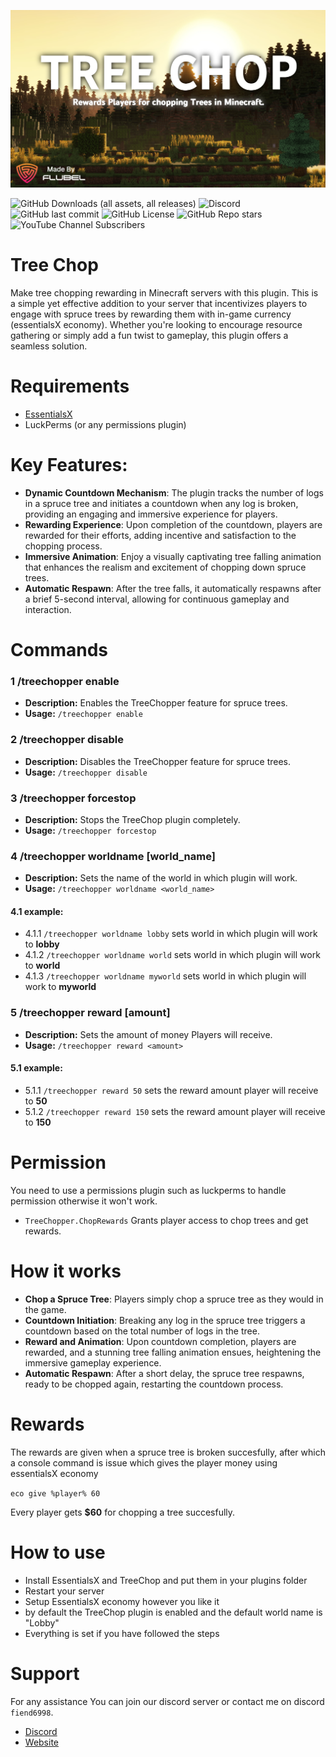 ![ALT](https://raw.githubusercontent.com/MrFiend179/TreeChop/master/treechopmnthmb.PNG)

![GitHub Downloads (all assets, all releases)](https://img.shields.io/github/downloads/MrFiend179/TreeChop/total?style=for-the-badge)
![Discord](https://img.shields.io/discord/988824696860573798?style=for-the-badge&logo=discord&color=blue)
![GitHub last commit](https://img.shields.io/github/last-commit/MrFiend179/TreeChop?style=for-the-badge&color=yellow)
![GitHub License](https://img.shields.io/github/license/MrFiend179/TreeChop?style=for-the-badge)
![GitHub Repo stars](https://img.shields.io/github/stars/MrFiend179/TreeChop?style=for-the-badge&color=gold)
![YouTube Channel Subscribers](https://img.shields.io/youtube/channel/subscribers/UCha9zIeWFX58QASlKFW3CwQ?style=for-the-badge&logo=youtube&color=red)



# Tree Chop

Make tree chopping rewarding in Minecraft servers with this plugin. This is a simple yet effective addition to your server that incentivizes players to engage with spruce trees by rewarding them with in-game currency (essentialsX economy). Whether you're looking to encourage resource gathering or simply add a fun twist to gameplay, this plugin offers a seamless solution.

# Requirements
- [EssentialsX](https://essentialsx.net/)
-  LuckPerms (or any permissions plugin)

# Key Features:

- **Dynamic Countdown Mechanism**: The plugin tracks the number of logs in a spruce tree and initiates a countdown when any log is broken, providing an engaging and immersive experience for players.
- **Rewarding Experience**: Upon completion of the countdown, players are rewarded for their efforts, adding incentive and satisfaction to the chopping process.
- **Immersive Animation**: Enjoy a visually captivating tree falling animation that enhances the realism and excitement of chopping down spruce trees.
- **Automatic Respawn**: After the tree falls, it automatically respawns after a brief 5-second interval, allowing for continuous gameplay and interaction.


# Commands

### 1 /treechopper enable
- **Description:** Enables the TreeChopper feature for spruce trees.
- **Usage:** `/treechopper enable`

### 2 /treechopper disable
- **Description:** Disables the TreeChopper feature for spruce trees.
- **Usage:** `/treechopper disable`

### 3 /treechopper forcestop
- **Description:** Stops the TreeChop plugin completely.
- **Usage:** `/treechopper forcestop`

### 4 /treechopper worldname [world_name]
- **Description:** Sets the name of the world in which plugin will work.
- **Usage:** `/treechopper worldname <world_name>`
#### 4.1 example:
- 4.1.1 `/treechopper worldname lobby` sets world in which plugin will work to **lobby**
- 4.1.2 `/treechopper worldname world` sets world in which plugin will work to **world**
- 4.1.3 `/treechopper worldname myworld` sets world in which plugin will work to **myworld**

### 5 /treechopper reward [amount]
- **Description:** Sets the amount of money Players will receive. 
- **Usage:** `/treechopper reward <amount>`
#### 5.1 example:
- 5.1.1 `/treechopper reward 50` sets the reward amount player will receive to **50**
- 5.1.2 `/treechopper reward 150` sets the reward amount player will receive to **150**

# Permission
You need to use a permissions plugin such as luckperms to handle permission otherwise it won't work.

- ```TreeChopper.ChopRewards``` Grants player access to chop trees and get rewards.


# How it works

- **Chop a Spruce Tree**: Players simply chop a spruce tree as they would in the game.
- **Countdown Initiation**: Breaking any log in the spruce tree triggers a countdown based on the total number of logs in the tree.
- **Reward and Animation**: Upon countdown completion, players are rewarded, and a stunning tree falling animation ensues, heightening the immersive gameplay experience.
- **Automatic Respawn**: After a short delay, the spruce tree respawns, ready to be chopped again, restarting the countdown process.


# Rewards
The rewards are given when a spruce tree is broken succesfully, after which a console command is issue which gives the player money using essentialsX economy

`eco give %player% 60`

Every player gets **$60** for chopping a tree succesfully.

# How to use
- Install EssentialsX and TreeChop and put them in your plugins folder
- Restart your server
- Setup EssentialsX economy however you like it
- by default the TreeChop plugin is enabled and the default world name is "Lobby"
- Everything is set if you have followed the steps

# Support
For any assistance You can join our discord server or contact me on discord ```fiend6998```.

- [Discord](https://discord.com/invite/Ga4pHSEcjK)
- [Website](https://www.flubel.tech/)
